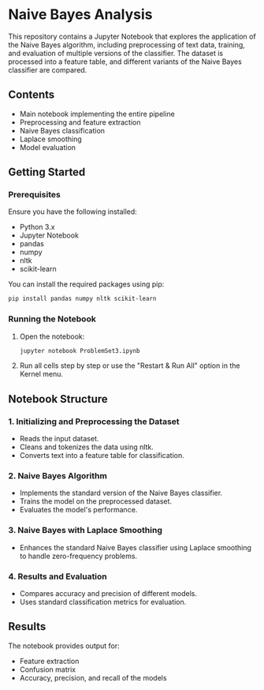 # Naive Bayes Analysis

This repository contains a Jupyter Notebook that explores the application of the Naive Bayes algorithm, including preprocessing of text data, training, and evaluation of multiple versions of the classifier. The dataset is processed into a feature table, and different variants of the Naive Bayes classifier are compared.

## Contents

- Main notebook implementing the entire pipeline
- Preprocessing and feature extraction
- Naive Bayes classification
- Laplace smoothing
- Model evaluation

## Getting Started

### Prerequisites

Ensure you have the following installed:

- Python 3.x
- Jupyter Notebook
- pandas
- numpy
- nltk
- scikit-learn

You can install the required packages using pip:

```bash
pip install pandas numpy nltk scikit-learn
```

### Running the Notebook

1. Open the notebook:
   ```bash
   jupyter notebook ProblemSet3.ipynb
   ```
2. Run all cells step by step or use the "Restart & Run All" option in the Kernel menu.

## Notebook Structure

### 1. Initializing and Preprocessing the Dataset
- Reads the input dataset.
- Cleans and tokenizes the data using nltk.
- Converts text into a feature table for classification.

### 2. Naive Bayes Algorithm
- Implements the standard version of the Naive Bayes classifier.
- Trains the model on the preprocessed dataset.
- Evaluates the model's performance.

### 3. Naive Bayes with Laplace Smoothing
- Enhances the standard Naive Bayes classifier using Laplace smoothing to handle zero-frequency problems.

### 4. Results and Evaluation
- Compares accuracy and precision of different models.
- Uses standard classification metrics for evaluation.

## Results

The notebook provides output for:
- Feature extraction
- Confusion matrix
- Accuracy, precision, and recall of the models
